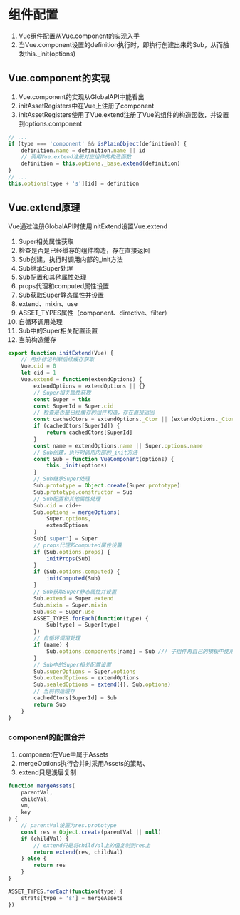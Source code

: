 # 组件配置
01. Vue组件配置从Vue.component的实现入手
02. 当Vue.component设置的definition执行时，即执行创建出来的Sub，从而触发this._init(options)

## Vue.component的实现

01. Vue.component的实现从GlobalAPI中能看出
02. initAssetRegisters中在Vue上注册了component
03. initAssetRegisters使用了Vue.extend注册了Vue的组件的构造函数，并设置到options.component

```js
// ...
if (type === 'component' && isPlainObject(definition)) {
    definition.name = definition.name || id
    // 调用Vue.extend注册对应组件的构造函数
    definition = this.options._base.extend(definition)
}
// ...
this.options[type + 's'][id] = definition
```

## Vue.extend原理

Vue通过注册GlobalAPI时使用initExtend设置Vue.extend

01. Super相关属性获取
02. 检查是否是已经缓存的组件构造，存在直接返回
03. Sub创建，执行时调用内部的_init方法
04. Sub继承Super处理
05. Sub配置和其他属性处理
06. props代理和computed属性设置
07. Sub获取Super静态属性并设置
   1. extend、mixin、use
   2. ASSET_TYPES属性（component、directive、filter）
08. 自循环调用处理
09. Sub中的Super相关配置设置
10. 当前构造缓存
   

```js
export function initExtend(Vue) {
    // 用作标记判断后续缓存获取
    Vue.cid = 0
    let cid = 1
    Vue.extend = function(extendOptions) {
        extendOptions = extendOptions || {}
        // Super相关属性获取
        const Super = this
        const SuperId = Super.cid
        // 检查是否是已经缓存的组件构造，存在直接返回
        const cachedCtors = extendOptions._Ctor || (extendOptions._Ctor = {})
        if (cachedCtors[SuperId]) {
            return cachedCtors[SuperId]
        }
        const name = extendOptions.name || Super.options.name
        // Sub创建，执行时调用内部的_init方法
        const Sub = function VueComponent(options) {
            this._init(options)
        }
        // Sub继承Super处理
        Sub.prototype = Object.create(Super.prototype)
        Sub.prototype.constructor = Sub
        // Sub配置和其他属性处理
        Sub.cid = cid++
        Sub.options = mergeOptions(
            Super.options,
            extendOptions
        )
        Sub['super'] = Super
        // props代理和computed属性设置
        if (Sub.options.props) {
            initProps(Sub)
        }
        if (Sub.options.computed) {
            initComputed(Sub)
        }
        // Sub获取Super静态属性并设置
        Sub.extend = Super.extend
        Sub.mixin = Super.mixin
        Sub.use = Super.use
        ASSET_TYPES.forEach(function(type) {
            Sub[type] = Super[type]
        })
        // 自循环调用处理
        if (name) {
            Sub.options.components[name] = Sub /// 子组件再自己的模板中使用自己
        }
        // Sub中的Super相关配置设置
        Sub.superOptions = Super.options
        Sub.extendOptions = extendOptions
        Sub.sealedOptions = extend({}, Sub.options)
        // 当前构造缓存
        cachedCtors[SuperId] = Sub
        return Sub
    }
}
```

### component的配置合并

01. component在Vue中属于Assets
02. mergeOptions执行合并时采用Assets的策略、
03. extend只是浅层复制

```js
function mergeAssets(
    parentVal,
    childVal,
    vm,
    key
) {
    // parentVal设置为res.prototype
    const res = Object.create(parentVal || null)
    if (childVal) {
        // extend只是将childVal上的值复制到res上
        return extend(res, childVal)
    } else {
        return res
    }
}

ASSET_TYPES.forEach(function(type) {
    strats[type + 's'] = mergeAssets
})
```
